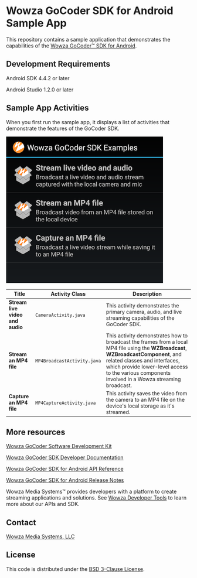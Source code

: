 # Wowza GoCoder SDK for Android Sample App
This repository contains a sample application that demonstrates the capabilities of the [Wowza GoCoder™ SDK for Android](https://www.wowza.com/products/gocoder/sdk).

## Development Requirements

Android SDK 4.4.2 or later

Android Studio 1.2.0 or later

## Sample App Activities
When you first run the sample app, it displays a list of activities that demonstrate the features of the GoCoder SDK.

![Sample App Activities](activities.png)

| Title | Activity Class | Description |
| --- | --- | --- |
|**Stream live video and audio** | `CameraActivity.java` |This activity demonstrates the primary camera, audio, and live streaming capabilities of the GoCoder SDK. |
| **Stream an MP4 file** | `MP4BroadcastActivity.java` |This activity demonstrates how to broadcast the frames from a local MP4 file using the **WZBroadcast**, **WZBroadcastComponent**, and related classes and interfaces, which provide lower-level access to the various components involved in a Wowza streaming broadcast. |
| **Capture an MP4 file** | `MP4CaptureActivity.java` |This activity saves the video from the camera to an MP4 file on the device's local storage as it's streamed. |

## More resources
[Wowza GoCoder Software Development Kit](https://www.wowza.com/products/gocoder/sdk)

[Wowza GoCoder SDK Developer Documentation](https://www.wowza.com/resources/gocodersdk/docs/1.0/)

[Wowza GoCoder SDK for Android API Reference](https://www.wowza.com/resources/gocodersdk/docs/1.0/api-reference-android/)

[Wowza GoCoder SDK for Android Release Notes](https://www.wowza.com/resources/gocodersdk/docs/1.0/release-notes-android/)

Wowza Media Systems™ provides developers with a platform to create streaming applications and solutions. See [Wowza Developer Tools](https://www.wowza.com/resources/developers) to learn more about our APIs and SDK.

## Contact
[Wowza Media Systems, LLC](https://www.wowza.com/contact)

## License
This code is distributed under the [BSD 3-Clause License](https://github.com/WowzaMediaSystems/gocoder-sdk-samples-android/blob/master/LICENSE.txt).
